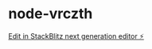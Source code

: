 # node-vrczth

[Edit in StackBlitz next generation editor ⚡️](https://stackblitz.com/~/github.com/emailbounceorg/node-vrczth)
